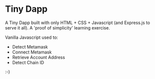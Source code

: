 # Tiny Dapp

A Tiny Dapp built with only HTML + CSS + Javascript (and Express.js to serve it all). A 'proof of simplicity' learning exercise.

Vanilla Javascript used to:
* Detect Metamask
* Connect Metamask
* Retrieve Account Address
* Detect Chain ID

:-)
